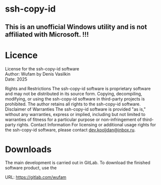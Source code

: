 # ssh-copy-id

## This is an unofficial Windows utility and is not affiliated with Microsoft. !!!
 
# Licence
License for the ssh-copy-id software  
Author: Wufam by Denis Vasilkin  
Date: 2025  

Rights and Restrictions The ssh-copy-id software is proprietary software and may not be distributed in its source form. Copying, decompiling, modifying, or using the ssh-copy-id software in third-party projects is prohibited. The author retains all rights to the ssh-copy-id software.
Disclaimer of Warranties The ssh-copy-id software is provided "as is," without any warranties, express or implied, including but not limited to warranties of fitness for a particular purpose or non-infringement of third-party rights.
Contact Information For licensing or additional usage rights for the ssh-copy-id software, please contact dev.kooljdan@inbox.ru.

# Downloads
The main development is carried out in GitLab. To download the finished software product, use the

URL: https://gitlab.com/wufam
